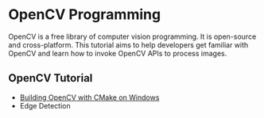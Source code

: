 # OpenCV Programming
OpenCV is a free library of computer vision programming. It is open-source and cross-platform. This tutorial aims to help developers get familiar with OpenCV and learn how to invoke OpenCV APIs to process images.

OpenCV Tutorial
---------------
* [Building OpenCV with CMake on Windows][1]
* Edge Detection

[1]:http://www.codepool.biz/building-opencv-with-cmake-on-windows.html
